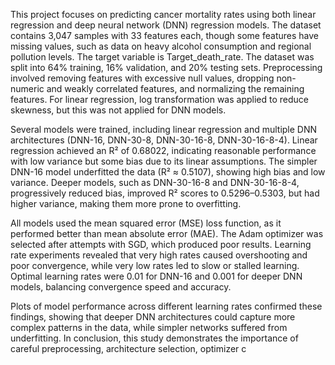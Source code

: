 This project focuses on predicting cancer mortality rates using both linear regression and deep neural network (DNN) regression models. The dataset contains 3,047 samples with 33 features each, though some features have missing values, such as data on heavy alcohol consumption and regional pollution levels. The target variable is Target_death_rate. The dataset was split into 64% training, 16% validation, and 20% testing sets. Preprocessing involved removing features with excessive null values, dropping non-numeric and weakly correlated features, and normalizing the remaining features. For linear regression, log transformation was applied to reduce skewness, but this was not applied for DNN models.

Several models were trained, including linear regression and multiple DNN architectures (DNN-16, DNN-30-8, DNN-30-16-8, DNN-30-16-8-4). Linear regression achieved an R² of 0.68022, indicating reasonable performance with low variance but some bias due to its linear assumptions. The simpler DNN-16 model underfitted the data (R² ≈ 0.5107), showing high bias and low variance. Deeper models, such as DNN-30-16-8 and DNN-30-16-8-4, progressively reduced bias, improved R² scores to 0.5296–0.5303, but had higher variance, making them more prone to overfitting.

All models used the mean squared error (MSE) loss function, as it performed better than mean absolute error (MAE). The Adam optimizer was selected after attempts with SGD, which produced poor results. Learning rate experiments revealed that very high rates caused overshooting and poor convergence, while very low rates led to slow or stalled learning. Optimal learning rates were 0.01 for DNN-16 and 0.001 for deeper DNN models, balancing convergence speed and accuracy.

Plots of model performance across different learning rates confirmed these findings, showing that deeper DNN architectures could capture more complex patterns in the data, while simpler networks suffered from underfitting. In conclusion, this study demonstrates the importance of careful preprocessing, architecture selection, optimizer c
